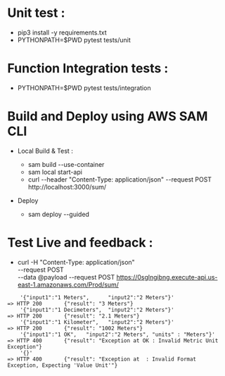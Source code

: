 # Unit test : 
  - pip3 install -y requirements.txt
  - PYTHONPATH=$PWD pytest tests/unit

# Function Integration tests : 
  - PYTHONPATH=$PWD pytest tests/integration

# Build and Deploy using AWS SAM CLI
  - Local Build & Test : 
    * sam build --use-container
    * sam local start-api
    * curl --header "Content-Type: application/json" --request POST http://localhost:3000/sum/

  - Deploy 
    * sam deploy --guided 
# Test Live and feedback  : 
  - curl -H "Content-Type: application/json" \
    --request POST \
    --data @payload
    --request POST https://0sglngibng.execute-api.us-east-1.amazonaws.com/Prod/sum/

```
    '{"input1":"1 Meters",      "input2":"2 Meters"}'                 => HTTP 200       {"result": "3 Meters"}
    '{"input1":"1 Decimeters",  "input2":"2 Meters"}'                 => HTTP 200       {"result": "2.1 Meters"}
    '{"input1":"1 Kilometer",   "input2":"2 Meters"}'                 => HTTP 200       {"result": "1002 Meters"}
    '{"input1":"1 OK",   "input2":"2 Meters", "units" : "Meters"}'    => HTTP 400       {"result": "Exception at OK : Invalid Metric Unit Exception"}
    '{}'                                                              => HTTP 400       {"result": "Exception at  : Invalid Format Exception, Expecting 'Value Unit'"}
```